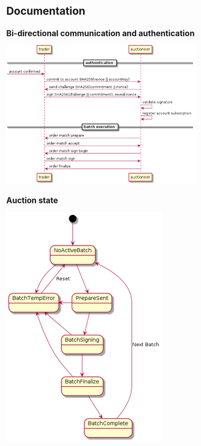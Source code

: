 # Documentation

## Bi-directional communication and authentication

![bi-directional communication](bi-di-communication.png)

## Auction state

![auction state](auction-state.png)
